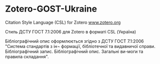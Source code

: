 Zotero-GOST-Ukraine
===================

Citation Style Language (CSL) for Zotero
www.zotero.org

Стиль ДСТУ ГОСТ 7.1:2006 для Zotero в форматі CSL (Україна)

Бібліографічний опис оформлюється згідно з ДСТУ ГОСТ 7.1:2006 "Система стандартів з ін¬ формації, бібліотечної та видавничої справи. Бібліографічний запис. Бібліографічний опис. Загальні ви-моги та правила складання".
